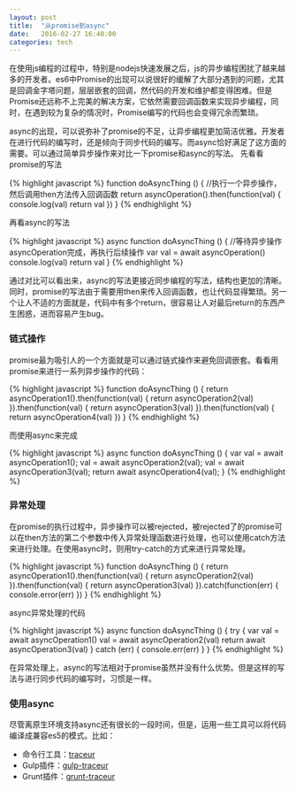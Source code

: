 ```yaml
---
layout: post
title:  "从promise到async"
date:   2016-02-27 16:40:00
categories: tech
---
```


在使用js编程的过程中，特别是nodejs快速发展之后，js的异步编程困扰了越来越多的开发者。es6中Promise的出现可以说很好的缓解了大部分遇到的问题，尤其是回调金字塔问题，层层嵌套的回调，然代码的开发和维护都变得困难。但是Promise还远称不上完美的解决方案，它依然需要回调函数来实现异步编程，同时，在遇到较为复杂的情况时，Promise编写的代码也会变得冗余而繁琐。

async的出现，可以说弥补了promise的不足，让异步编程更加简洁优雅。开发者在进行代码的编写时，还是倾向于同步代码的编写。而async恰好满足了这方面的需要。可以通过简单异步操作来对比一下promise和async的写法。
先看看promise的写法


{% highlight javascript %}
function doAsyncThing () {
	//执行一个异步操作，然后调用then方法传入回调函数
    return asyncOperation().then(function(val) {
        console.log(val)
        return val
    })
}
{% endhighlight %}

再看async的写法


{% highlight javascript %}
async function doAsyncThing () {
	//等待异步操作asyncOperation完成，再执行后续操作
    var val = await asyncOperation()
    console.log(val)
    return val
}
{% endhighlight %}


通过对比可以看出来，async的写法更接近同步编程的写法，结构也更加的清晰。同时，promise的写法由于需要用then来传入回调函数，也让代码显得繁琐。另一个让人不适的方面就是，代码中有多个return，很容易让人对最后return的东西产生困惑，进而容易产生bug。

### 链式操作
promise最为吸引人的一个方面就是可以通过链式操作来避免回调嵌套。看看用promise来进行一系列异步操作的代码：


{% highlight javascript %}
function doAsyncThing () {
    return asyncOperation1().then(function(val) {
        return asyncOperation2(val)
    }).then(function(val) {
        return asyncOperation3(val)
    }).then(function(val) {
        return asyncOperation4(val)
    })
}
{% endhighlight %}


而使用async来完成


{% highlight javascript %}
async function doAsyncThing () {
    var val = await asyncOperation1();
    val = await asyncOperation2(val);
    val = await asyncOperation3(val);
    return await asyncOperation4(val);
}
{% endhighlight %}


### 异常处理
在promise的执行过程中，异步操作可以被rejected，被rejected了的promise可以在then方法的第二个参数中传入异常处理函数进行处理，也可以使用catch方法来进行处理。在使用async时，则用try-catch的方式来进行异常处理。


{% highlight javascript %}
function doAsyncThing () {
    return asyncOperation1().then(function(val) {
        return asyncOperation2(val)
    }).then(function(val) {
        return asyncOperation3(val)
    }).catch(function(err) {
        console.error(err)
    })
}
{% endhighlight %}


async异常处理的代码


{% highlight javascript %}
async function doAsyncThing () {
    try {
      var val = await asyncOperation1()
      val = await asyncOperation2(val)
      return await asyncOperation3(val)
    } catch (err) {
      console.err(err)
    }
}
{% endhighlight %}

在异常处理上，async的写法相对于promise虽然并没有什么优势。但是这样的写法与进行同步代码的编写时，习惯是一样。

### 使用async
尽管离原生环境支持async还有很长的一段时间，但是，运用一些工具可以将代码编译成兼容es5的模式。比如：

- 命令行工具：[traceur](https://github.com/google/traceur-compiler/)
- Gulp插件：[gulp-traceur](https://www.npmjs.com/package/gulp-traceur)
- Grunt插件：[grunt-traceur](https://www.npmjs.com/package/grunt-traceur)
